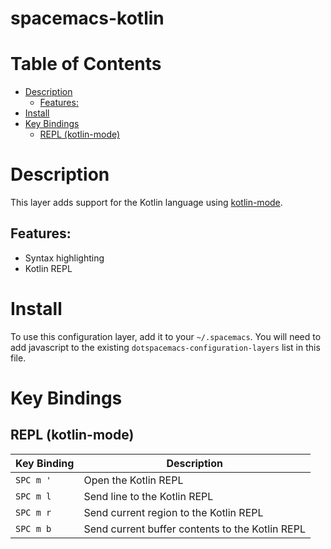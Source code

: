 # spacemacs-kotlin

# Table of Contents

- [Description](#description)
    - [Features:](#features)
- [Install](#install)
- [Key Bindings](#key-bindings)
    - [REPL (kotlin-mode)](#repl-kotlin-mode)

# Description

This layer adds support for the Kotlin language using [kotlin-mode](https://github.com/Emacs-Kotlin-Mode-Maintainers/kotlin-mode).

## Features:

* Syntax highlighting
* Kotlin REPL

# Install

To use this configuration layer, add it to your `~/.spacemacs`. You will need to add javascript to the existing `dotspacemacs-configuration-layers` list in this file.

# Key Bindings

## REPL (kotlin-mode)

|Key Binding|Description|
|--|---|
|`SPC m '` |Open the Kotlin REPL |
|`SPC m l` |Send line to the Kotlin REPL |
|`SPC m r` |Send current region to the Kotlin REPL |
|`SPC m b` |Send current buffer contents to the Kotlin REPL|
